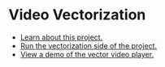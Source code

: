 # Video Vectorization

* [Learn about this project.](https://github.com/learningequality/video-vectorization/wiki)
* [Run the vectorization side of the project.](https://github.com/learningequality/video-vectorization/wiki/Running-Vectorization-Side)
* [View a demo of the vector video player.](https://github.com/learningequality/video-vectorization/tree/master/vectorvideoplayer)